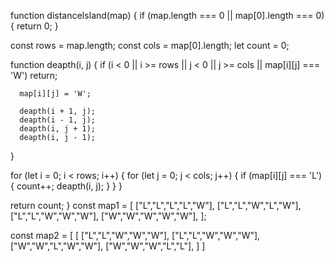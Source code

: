 function distanceIsland(map) {
  if (map.length === 0 || map[0].length === 0){
   return 0;
  }

  const rows = map.length;
  const cols = map[0].length;
  let count = 0;

  function deapth(i, j) {
      if (i < 0 || i >= rows || j < 0 || j >= cols || map[i][j] === 'W') return;
      
      map[i][j] = 'W';
      
      deapth(i + 1, j);
      deapth(i - 1, j); 
      deapth(i, j + 1); 
      deapth(i, j - 1);
  }

   for (let i = 0; i < rows; i++) {
      for (let j = 0; j < cols; j++) {
          if (map[i][j] === 'L') {
              count++;
              deapth(i, j);
          }
      }
  }

  return count;
}
const map1 = [
  ["L","L","L","L","W"],
  ["L","L","W","L","W"],
  ["L","L","W","W","W"],
  ["W","W","W","W","W"],
];

const map2 = [
  [
    ["L","L","W","W","W"],
    ["L","L","W","W","W"],
    ["W","W","L","W","W"],
    ["W","W","W","L","L"],
]
]
